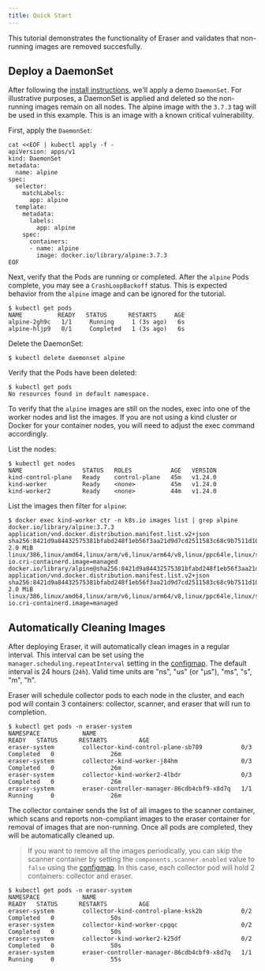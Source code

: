 ```yaml
---
title: Quick Start
---
```


This tutorial demonstrates the functionality of Eraser and validates that non-running images are removed succesfully.

## Deploy a DaemonSet

After following the [install instructions](installation.md), we'll apply a demo `DaemonSet`. For illustrative purposes, a DaemonSet is applied and deleted so the non-running images remain on all nodes. The alpine image with the `3.7.3` tag will be used in this example. This is an image with a known critical vulnerability.

First, apply the `DaemonSet`:

```shell
cat <<EOF | kubectl apply -f -
apiVersion: apps/v1
kind: DaemonSet
metadata:
  name: alpine
spec:
  selector:
    matchLabels:
      app: alpine
  template:
    metadata:
      labels:
        app: alpine
    spec:
      containers:
      - name: alpine
        image: docker.io/library/alpine:3.7.3
EOF
```

Next, verify that the Pods are running or completed. After the `alpine` Pods complete, you may see a `CrashLoopBackoff` status. This is expected behavior from the `alpine` image and can be ignored for the tutorial.

```shell
$ kubectl get pods
NAME          READY   STATUS      RESTARTS     AGE
alpine-2gh9c   1/1     Running     1 (3s ago)   6s
alpine-hljp9   0/1     Completed   1 (3s ago)   6s
```

Delete the DaemonSet:

```shell
$ kubectl delete daemonset alpine
```

Verify that the Pods have been deleted:

```shell
$ kubectl get pods
No resources found in default namespace.
```

To verify that the `alpine` images are still on the nodes, exec into one of the worker nodes and list the images. If you are not using a kind cluster or Docker for your container nodes, you will need to adjust the exec command accordingly.

List the nodes:

```shell
$ kubectl get nodes
NAME                 STATUS   ROLES           AGE   VERSION
kind-control-plane   Ready    control-plane   45m   v1.24.0
kind-worker          Ready    <none>          45m   v1.24.0
kind-worker2         Ready    <none>          44m   v1.24.0
```

List the images then filter for `alpine`:

```shell
$ docker exec kind-worker ctr -n k8s.io images list | grep alpine
docker.io/library/alpine:3.7.3                                                                             application/vnd.docker.distribution.manifest.list.v2+json sha256:8421d9a84432575381bfabd248f1eb56f3aa21d9d7cd2511583c68c9b7511d10 2.0 MiB   linux/386,linux/amd64,linux/arm/v6,linux/arm64/v8,linux/ppc64le,linux/s390x  io.cri-containerd.image=managed
docker.io/library/alpine@sha256:8421d9a84432575381bfabd248f1eb56f3aa21d9d7cd2511583c68c9b7511d10           application/vnd.docker.distribution.manifest.list.v2+json sha256:8421d9a84432575381bfabd248f1eb56f3aa21d9d7cd2511583c68c9b7511d10 2.0 MiB   linux/386,linux/amd64,linux/arm/v6,linux/arm64/v8,linux/ppc64le,linux/s390x  io.cri-containerd.image=managed

```

## Automatically Cleaning Images

After deploying Eraser, it will automatically clean images in a regular interval. This interval can be set using the `manager.scheduling.repeatInterval` setting in the [configmap](https://eraser-dev.github.io/eraser/docs/customization#detailed-options). The default interval is 24 hours (`24h`). Valid time units are "ns", "us" (or "µs"), "ms", "s", "m", "h".

Eraser will schedule collector pods to each node in the cluster, and each pod will contain 3 containers: collector, scanner, and eraser that will run to completion.

```shell
$ kubectl get pods -n eraser-system
NAMESPACE            NAME                                         READY   STATUS      RESTARTS         AGE
eraser-system        collector-kind-control-plane-sb789           0/3     Completed   0                26m
eraser-system        collector-kind-worker-j84hm                  0/3     Completed   0                26m
eraser-system        collector-kind-worker2-4lbdr                 0/3     Completed   0                26m
eraser-system        eraser-controller-manager-86cdb4cbf9-x8d7q   1/1     Running     0                26m
```

The collector container sends the list of all images to the scanner container, which scans and reports non-compliant images to the eraser container for removal of images that are non-running. Once all pods are completed, they will be automatically cleaned up. 

> If you want to remove all the images periodically, you can skip the scanner container by setting the `components.scanner.enabled` value to `false` using the [configmap](https://eraser-dev.github.io/eraser/docs/customization#detailed-options). In this case, each collector pod will hold 2 containers: collector and eraser.

```shell
$ kubectl get pods -n eraser-system
NAMESPACE            NAME                                         READY   STATUS      RESTARTS         AGE
eraser-system        collector-kind-control-plane-ksk2b           0/2     Completed   0                50s
eraser-system        collector-kind-worker-cpgqc                  0/2     Completed   0                50s
eraser-system        collector-kind-worker2-k25df                 0/2     Completed   0                50s
eraser-system        eraser-controller-manager-86cdb4cbf9-x8d7q   1/1     Running     0                55s
```
